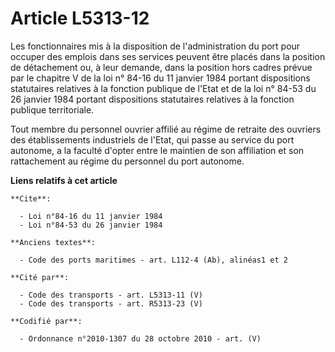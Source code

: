# Article L5313-12

Les fonctionnaires mis à la disposition de l'administration du port pour occuper des emplois dans ses services peuvent être
placés dans la position de détachement ou, à leur demande, dans la position hors cadres prévue par le chapitre V de la loi n°
84-16 du 11 janvier 1984 portant dispositions statutaires relatives à la fonction publique de l'Etat et de la loi n° 84-53 du
26 janvier 1984 portant dispositions statutaires relatives à la fonction publique territoriale.

Tout membre du personnel ouvrier affilié au régime de retraite des ouvriers des établissements industriels de l'Etat, qui
passe au service du port autonome, a la faculté d'opter entre le maintien de son affiliation et son rattachement au régime du
personnel du port autonome.

**Liens relatifs à cet article**

	**Cite**:

	  - Loi n°84-16 du 11 janvier 1984
	  - Loi n°84-53 du 26 janvier 1984

	**Anciens textes**:

	  - Code des ports maritimes - art. L112-4 (Ab), alinéas1 et 2

	**Cité par**:

	  - Code des transports - art. L5313-11 (V)
	  - Code des transports - art. R5313-23 (V)

	**Codifié par**:

	  - Ordonnance n°2010-1307 du 28 octobre 2010 - art. (V)
